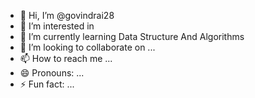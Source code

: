 - 👋 Hi, I’m @govindrai28
- 👀 I’m interested in 
- 🌱 I’m currently learning Data Structure And Algorithms
- 💞️ I’m looking to collaborate on ...
- 📫 How to reach me ...
- 😄 Pronouns: ...
- ⚡ Fun fact: ...

<!---
govindrai28/govindrai28 is a ✨ special ✨ repository because its `README.md` (this file) appears on your GitHub profile.
You can click the Preview link to take a look at your changes.
--->
